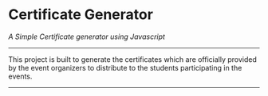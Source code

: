 # Certificate Generator
*A Simple Certificate generator using Javascript*

---

This project is built to generate the certificates which are officially provided by the event organizers to distribute to the students participating in the events.



---

